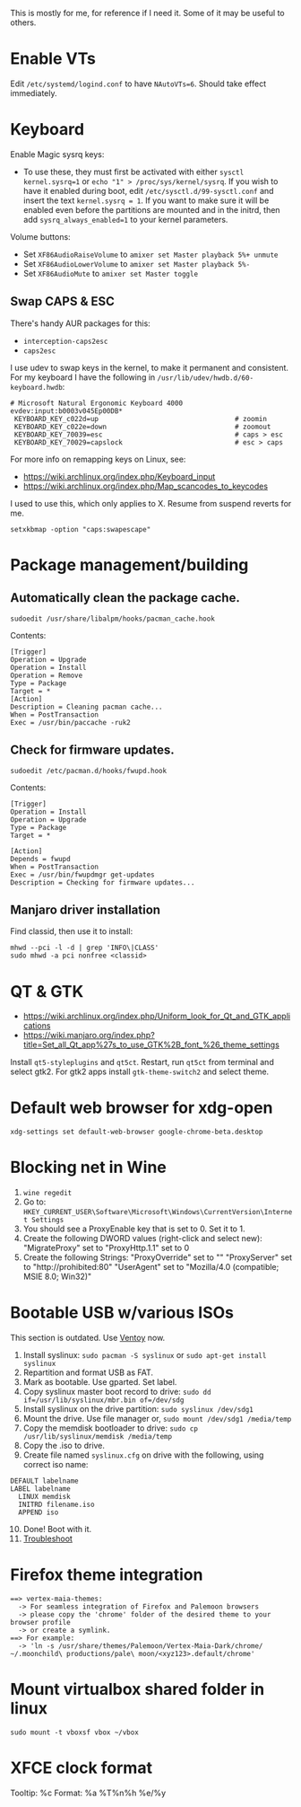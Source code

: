 This is mostly for me, for reference if I need it. Some of it may be useful to others.

# Enable VTs

Edit `/etc/systemd/logind.conf` to have `NAutoVTs=6`.
Should take effect immediately.

# Keyboard

Enable Magic sysrq keys:

* To use these, they must first be activated with either `sysctl kernel.sysrq=1` or `echo "1" > /proc/sys/kernel/sysrq`. If you wish to have it enabled during boot, edit `/etc/sysctl.d/99-sysctl.conf` and insert the text `kernel.sysrq = 1`. If you want to make sure it will be enabled even before the partitions are mounted and in the initrd, then add `sysrq_always_enabled=1` to your kernel parameters.

Volume buttons:

* Set `XF86AudioRaiseVolume` to `amixer set Master playback 5%+ unmute`
* Set `XF86AudioLowerVolume` to `amixer set Master playback 5%-`
* Set `XF86AudioMute` to `amixer set Master toggle`

## Swap CAPS & ESC

There's handy AUR packages for this:

* `interception-caps2esc`
* `caps2esc`

I use udev to swap keys in the kernel, to make it permanent and consistent. For my keyboard I have the following in `/usr/lib/udev/hwdb.d/60-keyboard.hwdb`:

```
# Microsoft Natural Ergonomic Keyboard 4000
evdev:input:b0003v045Ep00DB*
 KEYBOARD_KEY_c022d=up                                  # zoomin
 KEYBOARD_KEY_c022e=down                                # zoomout
 KEYBOARD_KEY_70039=esc                                 # caps > esc
 KEYBOARD_KEY_70029=capslock                            # esc > caps
```

For more info on remapping keys on Linux, see:

* https://wiki.archlinux.org/index.php/Keyboard_input
* https://wiki.archlinux.org/index.php/Map_scancodes_to_keycodes

I used to use this, which only applies to X. Resume from suspend reverts for me.

`setxkbmap -option "caps:swapescape"`

# Package management/building

## Automatically clean the package cache.
```
sudoedit /usr/share/libalpm/hooks/pacman_cache.hook
```
Contents:
```
[Trigger]
Operation = Upgrade
Operation = Install
Operation = Remove
Type = Package
Target = *
[Action]
Description = Cleaning pacman cache...
When = PostTransaction
Exec = /usr/bin/paccache -ruk2
```

## Check for firmware updates.
```
sudoedit /etc/pacman.d/hooks/fwupd.hook
```
Contents:
```
[Trigger]
Operation = Install
Operation = Upgrade
Type = Package
Target = *

[Action]
Depends = fwupd
When = PostTransaction
Exec = /usr/bin/fwupdmgr get-updates
Description = Checking for firmware updates...
```

## Manjaro driver installation
Find classid, then use it to install:
```
mhwd --pci -l -d | grep 'INFO\|CLASS'
sudo mhwd -a pci nonfree <classid>
```

# QT & GTK
* https://wiki.archlinux.org/index.php/Uniform_look_for_Qt_and_GTK_applications
* https://wiki.manjaro.org/index.php?title=Set_all_Qt_app%27s_to_use_GTK%2B_font_%26_theme_settings

Install `qt5-styleplugins` and `qt5ct`. Restart, run `qt5ct` from terminal and select gtk2.
For gtk2 apps install `gtk-theme-switch2` and select theme.

# Default web browser for xdg-open

`xdg-settings set default-web-browser google-chrome-beta.desktop`

# Blocking net in Wine
1. `wine regedit`
2. Go to: `HKEY_CURRENT_USER\Software\Microsoft\Windows\CurrentVersion\Internet Settings`
3. You should see a ProxyEnable key that is set to 0. Set it to 1.
4. Create the following DWORD values (right-click and select new):
	"MigrateProxy" set to
	"ProxyHttp.1.1" set to 0
5. Create the following Strings:
	"ProxyOverride" set to "<local>"
	"ProxyServer" set to "http://prohibited:80"
	"UserAgent" set to "Mozilla/4.0 (compatible; MSIE 8.0; Win32)"

# Bootable USB w/various ISOs

This section is outdated. Use [Ventoy](https://github.com/ventoy/Ventoy#--ventoy) now.

1. Install syslinux:
	`sudo pacman -S syslinux`
	or
	`sudo apt-get install syslinux`
2. Repartition and format USB as FAT.
3. Mark as bootable.
	Use gparted.
	Set label.
4. Copy syslinux master boot record to drive:
	`sudo dd if=/usr/lib/syslinux/mbr.bin of=/dev/sdg`
5. Install syslinux on the drive partition:
	`sudo syslinux /dev/sdg1`
6. Mount the drive.
	Use file manager or,
	`sudo mount /dev/sdg1 /media/temp`
7. Copy the memdisk bootloader to drive:
	`sudo cp /usr/lib/syslinux/memdisk /media/temp`
8. Copy the .iso to drive.
9. Create file named `syslinux.cfg` on drive with the following, using correct iso name:
```
DEFAULT labelname
LABEL labelname
  LINUX memdisk
  INITRD filename.iso
  APPEND iso
```
10. Done! Boot with it.
11. [Troubleshoot](http://www.syslinux.org/wiki/index.php/MEMDISK#INT_13h_access:_Not_all_images_will_complete_the_boot_process.21)

# Firefox theme integration
```
==> vertex-maia-themes:
  -> For seamless integration of Firefox and Palemoon browsers
  -> please copy the 'chrome' folder of the desired theme to your browser profile
  -> or create a symlink.
==> For example:
  -> 'ln -s /usr/share/themes/Palemoon/Vertex-Maia-Dark/chrome/ ~/.moonchild\ productions/pale\ moon/<xyz123>.default/chrome'
```

# Mount virtualbox shared folder in linux
```
sudo mount -t vboxsf vbox ~/vbox
```

# XFCE clock format
Tooltip: %c
Format:
%a %T%n%h %e/%y
